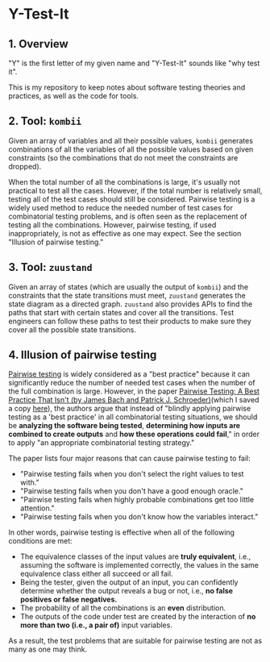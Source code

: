 # Y-Test-It

## 1. Overview

"Y" is the first letter of my given name and "Y-Test-It" sounds like "why test it".

This is my repository to keep notes about software testing theories and practices, as well as the code for tools.

## 2. Tool: `kombii`

Given an array of variables and all their possible values, `kombii` generates combinations of all the variables of all the possible values based on given constraints (so the combinations that do not meet the constraints are dropped).

When the total number of all the combinations is large, it's usually not practical to test all the cases. However, if the total number is relatively small, testing all of the test cases should still be considered. Pairwise testing is a widely used method to reduce the needed number of test cases for combinatorial testing problems, and is often seen as the replacement of testing all the combinations. However, pairwise testing, if used inappropriately, is not as effective as one may expect. See the section "Illusion of pairwise testing."

## 3. Tool: `zuustand`

Given an array of states (which are usually the output of `kombii`) and the constraints that the state transitions must meet, `zuustand` generates the state diagram as a directed graph. `zuustand` also provides APIs to find the paths that start with certain states and cover all the transitions. Test engineers can follow these paths to test their products to make sure they cover all the possible state transitions.

## 4. Illusion of pairwise testing

[Pairwise testing](https://en.wikipedia.org/wiki/All-pairs_testing) is widely considered as a "best practice" because it can significantly reduce the number of needed test cases when the number of the full combination is large. However, in the paper [Pairwise Testing: A Best Practice That Isn't (by James Bach and Patrick J. Schroeder)](https://www.satisfice.com/download/pairwise-testing-a-best-practice-that-isnt)(which I saved a copy [here](./papers/Pairwise-Testing_A-Best-Practice-That-Isnt.pdf)), the authors argue that instead of "blindly applying pairwise testing as a 'best practice' in all combinatorial testing situations, we should be **analyzing the software being tested**, **determining how inputs are combined to create outputs** and
**how these operations could fail**," in order to apply "an appropriate combinatorial testing strategy."

The paper lists four major reasons that can cause pairwise testing to fail:
- "Pairwise testing fails when you don't select the right values to test with."
- "Pairwise testing fails when you don't have a good enough oracle."
- "Pairwise testing fails when highly probable combinations get too little attention."
- "Pairwise testing fails when you don't know how the variables interact."

In other words, pairwise testing is effective when all of the following conditions are met:
- The equivalence classes of the input values are **truly equivalent**, i.e., assuming the software is implemented correctly, the values in the same equivalence class either all succeed or all fail.
- Being the tester, given the output of an input, you can confidently determine whether the output reveals a bug or not, i.e., **no false positives or false negatives.**
- The probability of all the combinations is an **even** distribution.
- The outputs of the code under test are created by the interaction of **no more than two (i.e., a pair of)** input variables.

As a result, the test problems that are suitable for pairwise testing are not as many as one may think.
